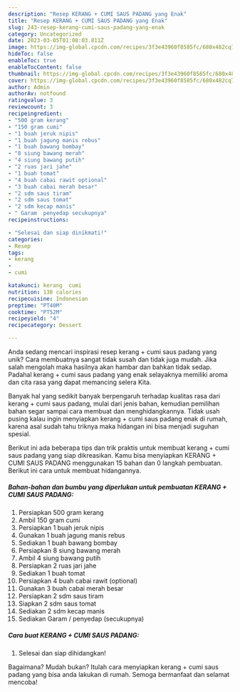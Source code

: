 ```yaml
---
description: "Resep KERANG + CUMI SAUS PADANG yang Enak"
title: "Resep KERANG + CUMI SAUS PADANG yang Enak"
slug: 243-resep-kerang-cumi-saus-padang-yang-enak
category: Uncategorized
date: 2023-03-05T01:08:03.811Z
image: https://img-global.cpcdn.com/recipes/3f3e43960f8585fc/680x482cq70/kerang-cumi-saus-padang-foto-resep-utama.jpg
hideToc: false
enableToc: true
enableTocContent: false
thumbnail: https://img-global.cpcdn.com/recipes/3f3e43960f8585fc/680x482cq70/kerang-cumi-saus-padang-foto-resep-utama.jpg
cover: https://img-global.cpcdn.com/recipes/3f3e43960f8585fc/680x482cq70/kerang-cumi-saus-padang-foto-resep-utama.jpg
author: Admin
authorAv: notfound
ratingvalue: 3
reviewcount: 3
recipeingredient:
- "500 gram kerang"
- "150 gram cumi"
- "1 buah jeruk nipis"
- "1 buah jagung manis rebus"
- "1 buah bawang bombay"
- "8 siung bawang merah"
- "4 siung bawang putih"
- "2 ruas jari jahe"
- "1 buah tomat"
- "4 buah cabai rawit optional"
- "3 buah cabai merah besar"
- "2 sdm saus tiram"
- "2 sdm saus tomat"
- "2 sdm kecap manis"
- " Garam  penyedap secukupnya"
recipeinstructions:

- "Selesai dan siap dinikmati!"
categories:
- Resep
tags:
- kerang
- 
- cumi

katakunci: kerang  cumi 
nutrition: 138 calories
recipecuisine: Indonesian
preptime: "PT40M"
cooktime: "PT52M"
recipeyield: "4"
recipecategory: Dessert

---
```





Anda sedang mencari inspirasi resep kerang + cumi saus padang yang unik? Cara membuatnya sangat tidak susah dan tidak juga mudah. Jika salah mengolah maka hasilnya akan hambar dan bahkan tidak sedap. Padahal kerang + cumi saus padang yang enak selayaknya memiliki aroma dan cita rasa yang dapat memancing selera Kita.







Banyak hal yang sedikit banyak berpengaruh terhadap kualitas rasa dari kerang + cumi saus padang, mulai dari jenis bahan, kemudian pemilihan bahan segar sampai cara membuat dan menghidangkannya. Tidak usah pusing kalau ingin menyiapkan kerang + cumi saus padang enak di rumah, karena asal sudah tahu triknya maka hidangan ini bisa menjadi suguhan spesial.






Berikut ini ada beberapa tips dan trik praktis untuk membuat kerang + cumi saus padang yang siap dikreasikan. Kamu bisa menyiapkan KERANG + CUMI SAUS PADANG menggunakan 15 bahan dan 0 langkah pembuatan. Berikut ini cara untuk membuat hidangannya.

<!--inarticleads1-->

##### Bahan-bahan dan bumbu yang diperlukan untuk pembuatan KERANG + CUMI SAUS PADANG:

1. Persiapkan 500 gram kerang
1. Ambil 150 gram cumi
1. Persiapkan 1 buah jeruk nipis
1. Gunakan 1 buah jagung manis rebus
1. Sediakan 1 buah bawang bombay
1. Persiapkan 8 siung bawang merah
1. Ambil 4 siung bawang putih
1. Persiapkan 2 ruas jari jahe
1. Sediakan 1 buah tomat
1. Persiapkan 4 buah cabai rawit (optional)
1. Gunakan 3 buah cabai merah besar
1. Persiapkan 2 sdm saus tiram
1. Siapkan 2 sdm saus tomat
1. Sediakan 2 sdm kecap manis
1. Sediakan  Garam / penyedap (secukupnya)




<!--inarticleads2-->

##### Cara buat KERANG + CUMI SAUS PADANG:


1. Selesai dan siap dihidangkan!



Bagaimana? Mudah bukan? Itulah cara menyiapkan kerang + cumi saus padang yang bisa anda lakukan di rumah. Semoga bermanfaat dan selamat mencoba!
